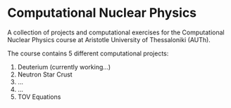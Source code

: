 # Computational Nuclear Physics
A collection of projects and computational exercises for the Computational Nuclear Physics course at Aristotle University of Thessaloniki (AUTh). 

The course contains 5 different computational projects:
1. Deuterium (currently working...)
2. Neutron Star Crust
3. ...
4. ...
5. TOV Equations
